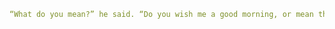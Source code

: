

<!--
**sararsaurus/sararsaurus** is a ✨ _special_ ✨ repository because its `README.md` (this file) appears on your GitHub profile.
### Hi there 👋
Here are some ideas to get you started:

- 🔭 I’m currently working on ...
- 🌱 I’m currently learning ...
- 👯 I’m looking to collaborate on ...
- 🤔 I’m looking for help with ...
- 💬 Ask me about ...
- 📫 How to reach me: ...
- 😄 Pronouns: ...
- ⚡ Fun fact: ...
-->

```yaml
“What do you mean?” he said. “Do you wish me a good morning, or mean that it is a good morning whether I want it or not; or that you feel good this morning; or that it is a morning to be good on?”
```

